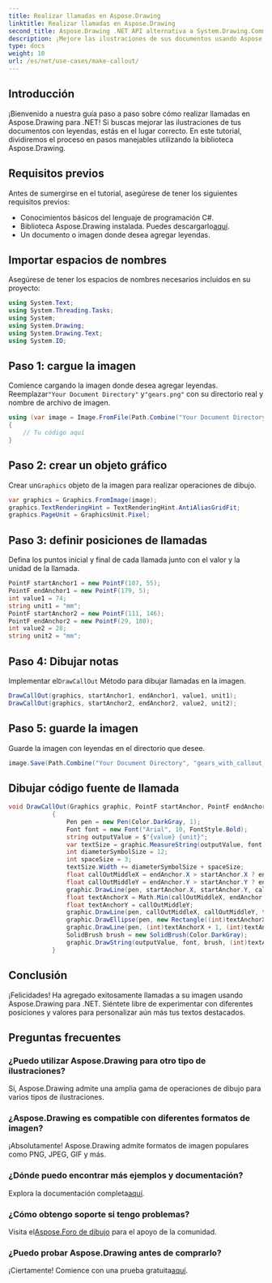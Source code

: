 ```yaml
---
title: Realizar llamadas en Aspose.Drawing
linktitle: Realizar llamadas en Aspose.Drawing
second_title: Aspose.Drawing .NET API alternativa a System.Drawing.Common
description: ¡Mejore las ilustraciones de sus documentos usando Aspose.Drawing para .NET! Aprenda paso a paso cómo agregar leyendas para obtener imágenes más claras e informativas.
type: docs
weight: 10
url: /es/net/use-cases/make-callout/
---
```

## Introducción
¡Bienvenido a nuestra guía paso a paso sobre cómo realizar llamadas en Aspose.Drawing para .NET! Si buscas mejorar las ilustraciones de tus documentos con leyendas, estás en el lugar correcto. En este tutorial, dividiremos el proceso en pasos manejables utilizando la biblioteca Aspose.Drawing.
## Requisitos previos
Antes de sumergirse en el tutorial, asegúrese de tener los siguientes requisitos previos:
- Conocimientos básicos del lenguaje de programación C#.
-  Biblioteca Aspose.Drawing instalada. Puedes descargarlo[aquí](https://releases.aspose.com/drawing/net/).
- Un documento o imagen donde desea agregar leyendas.
## Importar espacios de nombres
Asegúrese de tener los espacios de nombres necesarios incluidos en su proyecto:
```csharp
using System.Text;
using System.Threading.Tasks;
using System;
using System.Drawing;
using System.Drawing.Text;
using System.IO;
```
## Paso 1: cargue la imagen
 Comience cargando la imagen donde desea agregar leyendas. Reemplazar`"Your Document Directory"` y`"gears.png"` con su directorio real y nombre de archivo de imagen.
```csharp
using (var image = Image.FromFile(Path.Combine("Your Document Directory", "gears.png")))
{
    // Tu código aquí
}
```
## Paso 2: crear un objeto gráfico
 Crear un`Graphics` objeto de la imagen para realizar operaciones de dibujo.
```csharp
var graphics = Graphics.FromImage(image);
graphics.TextRenderingHint = TextRenderingHint.AntiAliasGridFit;
graphics.PageUnit = GraphicsUnit.Pixel;
```
## Paso 3: definir posiciones de llamadas
Defina los puntos inicial y final de cada llamada junto con el valor y la unidad de la llamada.
```csharp
PointF startAnchor1 = new PointF(107, 55);
PointF endAnchor1 = new PointF(179, 5);
int value1 = 74;
string unit1 = "mm";
PointF startAnchor2 = new PointF(111, 146);
PointF endAnchor2 = new PointF(29, 180);
int value2 = 28;
string unit2 = "mm";
```
## Paso 4: Dibujar notas
 Implementar el`DrawCallOut` Método para dibujar llamadas en la imagen.
```csharp
DrawCallOut(graphics, startAnchor1, endAnchor1, value1, unit1);
DrawCallOut(graphics, startAnchor2, endAnchor2, value2, unit2);
```
## Paso 5: guarde la imagen
Guarde la imagen con leyendas en el directorio que desee.
```csharp
image.Save(Path.Combine("Your Document Directory", "gears_with_callout_out.png"));
```
## Dibujar código fuente de llamada
```csharp
void DrawCallOut(Graphics graphic, PointF startAnchor, PointF endAnchor, int value, string unit)
            {
                Pen pen = new Pen(Color.DarkGray, 1);
                Font font = new Font("Arial", 10, FontStyle.Bold);
                string outputValue = $"{value} {unit}";
                var textSize = graphic.MeasureString(outputValue, font);
                int diameterSymbolSize = 12;
                int spaceSize = 3;
                textSize.Width += diameterSymbolSize + spaceSize;
                float callOutMiddleX = endAnchor.X > startAnchor.X ? endAnchor.X - textSize.Width : endAnchor.X + textSize.Width;
                float callOutMiddleY = endAnchor.Y > startAnchor.Y ? endAnchor.Y - textSize.Height : endAnchor.Y + textSize.Height;
                graphic.DrawLine(pen, startAnchor.X, startAnchor.Y, callOutMiddleX, callOutMiddleY);
                float textAnchorX = Math.Min(callOutMiddleX, endAnchor.X);
                float textAnchorY = callOutMiddleY;
                graphic.DrawLine(pen, callOutMiddleX, callOutMiddleY, textAnchorX == callOutMiddleX ? textAnchorX + textSize.Width : textAnchorX, callOutMiddleY);
                graphic.DrawEllipse(pen, new Rectangle((int)textAnchorX + spaceSize, (int)(textAnchorY - textSize.Height) + spaceSize, 10, 10));
                graphic.DrawLine(pen, (int)textAnchorX + 1, (int)textAnchorY - 1, (int)textAnchorX + diameterSymbolSize + 2, (int)textAnchorY - diameterSymbolSize - 2);
                SolidBrush brush = new SolidBrush(Color.DarkGray);
                graphic.DrawString(outputValue, font, brush, (int)textAnchorX + diameterSymbolSize + spaceSize, (int)(textAnchorY - textSize.Height));
            }
```
## Conclusión

¡Felicidades! Ha agregado exitosamente llamadas a su imagen usando Aspose.Drawing para .NET. Siéntete libre de experimentar con diferentes posiciones y valores para personalizar aún más tus textos destacados.

## Preguntas frecuentes

### ¿Puedo utilizar Aspose.Drawing para otro tipo de ilustraciones?

Sí, Aspose.Drawing admite una amplia gama de operaciones de dibujo para varios tipos de ilustraciones.

### ¿Aspose.Drawing es compatible con diferentes formatos de imagen?

¡Absolutamente! Aspose.Drawing admite formatos de imagen populares como PNG, JPEG, GIF y más.

### ¿Dónde puedo encontrar más ejemplos y documentación?

 Explora la documentación completa[aquí](https://reference.aspose.com/drawing/net/).

### ¿Cómo obtengo soporte si tengo problemas?

 Visita el[Aspose.Foro de dibujo](https://forum.aspose.com/c/diagram/17) para el apoyo de la comunidad.

### ¿Puedo probar Aspose.Drawing antes de comprarlo?

 ¡Ciertamente! Comience con una prueba gratuita[aquí](https://releases.aspose.com/).